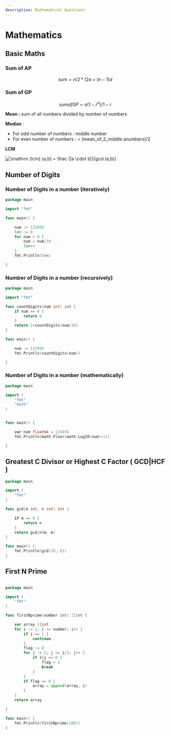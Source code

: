 ```yaml
---
description: Mathematical Questions
---
```


# Mathematics

## Basic Maths

### Sum of AP

$$
sum = n/2*(2a+(n-1)d
$$

### Sum of GP

$$
sum of GP = a(1-r^n)/1-r
$$

**Mean :** sum of all numbers divided by number of numbers

**Median** :

* For odd number of numbers : middle number 
* For even number of numbers : = \(mean\_of\_2\_middle anumbers\)/2

**LCM**

![\mathrm {lcm} \(a,b\) = \frac {\|a \cdot b\|}{gcd \(a,b\)}](https://www.gstatic.com/education/formulas2/-1/en/greatest_common_divisor.svg)

## Number of Digits

### Number of Digits in a number \(iteratively\)

```go
package main

import "fmt"

func main() {

    num := 123456
    len := 0
    for num > 0 {
        num = num/10
        len++
    }
    fmt.Println(len)

}
```

### Number of Digits in a number \(recursively\)

```go
package main

import "fmt"

func countDigits(num int) int {
    if num == 0 {
        return 0
    }
    return 1+countDigits(num/10)
}

func main() {

    num := 123456
    fmt.Println(countDigits(num))

}
```

### Number of Digits in a number \(mathematically\)

```go
package main

import (
    "fmt"
    "math"
)


func main() {

    var num float64 = 123456
    fmt.Println(math.Floor(math.Log10(num)+1))

}
```

## Greatest C Divisor or Highest C Factor \( GCD\|HCF \)


```go
package main

import (
    "fmt"
)

func gcd(m int, n int) int {

    if m == 0 {
        return n
    }
    return gcd(n%m, m)
}

func main() {
    fmt.Println(gcd(28, 8))
}
```

## First N Prime


```go

package main

import (
    "fmt"
)

func firstNprime(number int) []int {

    var array []int
    for i := 1; i <= number; i++ {
        if i == 1 {
            continue
        }
        flag := 0
        for j := 2; j <= i/2; j++ {
            if i%j == 0 {
                flag = 1
                break
            }
        }
        if flag == 0 {
            array = append(array, i)
        }
    }
    return array

}

func main() {
    fmt.Println(firstNprime(100))
}
```

